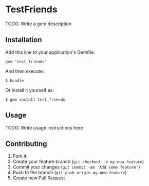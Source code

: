 # TestFriends

TODO: Write a gem description

## Installation

Add this line to your application's Gemfile:

    gem 'test_friends'

And then execute:

    $ bundle

Or install it yourself as:

    $ gem install test_friends

## Usage

TODO: Write usage instructions here

## Contributing

1. Fork it
2. Create your feature branch (`git checkout -b my-new-feature`)
3. Commit your changes (`git commit -am 'Add some feature'`)
4. Push to the branch (`git push origin my-new-feature`)
5. Create new Pull Request
